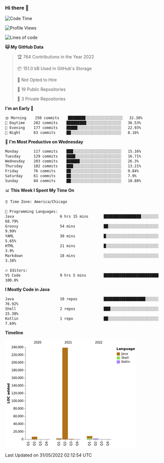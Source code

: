 ### Hi there 👋


<!--START_SECTION:waka-->
![Code Time](http://img.shields.io/badge/Code%20Time-2%2C276%20hrs%203%20mins-blue)

![Profile Views](http://img.shields.io/badge/Profile%20Views-0-blue)

![Lines of code](https://img.shields.io/badge/From%20Hello%20World%20I%27ve%20Written-259%20Thousand%20lines%20of%20code-blue)

**🐱 My GitHub Data** 

> 🏆 764 Contributions in the Year 2022
 > 
> 📦 151.0 kB Used in GitHub's Storage 
 > 
> 🚫 Not Opted to Hire
 > 
> 📜 19 Public Repositories 
 > 
> 🔑 3 Private Repositories  
 > 
**I'm an Early 🐤** 

```text
🌞 Morning    250 commits    ████████░░░░░░░░░░░░░░░░░   32.38% 
🌆 Daytime    282 commits    █████████░░░░░░░░░░░░░░░░   36.53% 
🌃 Evening    177 commits    █████░░░░░░░░░░░░░░░░░░░░   22.93% 
🌙 Night      63 commits     ██░░░░░░░░░░░░░░░░░░░░░░░   8.16%

```
📅 **I'm Most Productive on Wednesday** 

```text
Monday       117 commits    ███░░░░░░░░░░░░░░░░░░░░░░   15.16% 
Tuesday      129 commits    ████░░░░░░░░░░░░░░░░░░░░░   16.71% 
Wednesday    203 commits    ██████░░░░░░░░░░░░░░░░░░░   26.3% 
Thursday     102 commits    ███░░░░░░░░░░░░░░░░░░░░░░   13.21% 
Friday       76 commits     ██░░░░░░░░░░░░░░░░░░░░░░░   9.84% 
Saturday     61 commits     ██░░░░░░░░░░░░░░░░░░░░░░░   7.9% 
Sunday       84 commits     ██░░░░░░░░░░░░░░░░░░░░░░░   10.88%

```


📊 **This Week I Spent My Time On** 

```text
⌚︎ Time Zone: America/Chicago

💬 Programming Languages: 
Java                     6 hrs 15 mins       █████████████████░░░░░░░░   68.79% 
Groovy                   54 mins             ██░░░░░░░░░░░░░░░░░░░░░░░   9.99% 
YAML                     30 mins             █░░░░░░░░░░░░░░░░░░░░░░░░   5.65% 
HTML                     21 mins             █░░░░░░░░░░░░░░░░░░░░░░░░   3.9% 
Markdown                 18 mins             ░░░░░░░░░░░░░░░░░░░░░░░░░   3.38%

🔥 Editors: 
VS Code                  9 hrs 5 mins        █████████████████████████   100.0%

```

**I Mostly Code in Java** 

```text
Java                     10 repos            ███████████████████░░░░░░   76.92% 
Shell                    2 repos             ███░░░░░░░░░░░░░░░░░░░░░░   15.38% 
Kotlin                   1 repo              ██░░░░░░░░░░░░░░░░░░░░░░░   7.69%

```


**Timeline**

![Chart not found](https://raw.githubusercontent.com/powercasgamer/powercasgamer/master/charts/bar_graph.png) 


 Last Updated on 31/05/2022 02:12:54 UTC
<!--END_SECTION:waka-->
